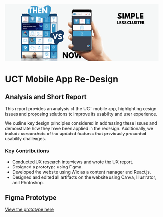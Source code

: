 ![UCT Mobile App Redesign](UCT_MOBILE_APP_REDESIGN.png)  

# UCT Mobile App Re-Design  

## Analysis and Short Report  
This report provides an analysis of the UCT mobile app, highlighting design issues and proposing solutions to improve its usability and user experience.  

We outline key design principles considered in addressing these issues and demonstrate how they have been applied in the redesign. Additionally, we include screenshots of the updated features that previously presented usability challenges.  

### Key Contributions  
- Conducted UX research interviews and wrote the UX report.  
- Designed a prototype using Figma.  
- Developed the website using Wix as a content manager and React.js.  
- Designed and edited all artifacts on the website using Canva, Illustrator, and Photoshop.  

## Figma Prototype  
[View the prototype here](https://www.figma.com/file/xIkA0jbZ21yT6EdJcUKgmj/UCT_MOBILE_APP_REDESIGN?type=design&node-id=0%3A1&mode=design&t=C57ElTytwxdxXZcZ-1).  





